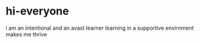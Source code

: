 # hi-everyone
i am an intentional and an avast learner
learning in a supportive envirnment makes me thrive
